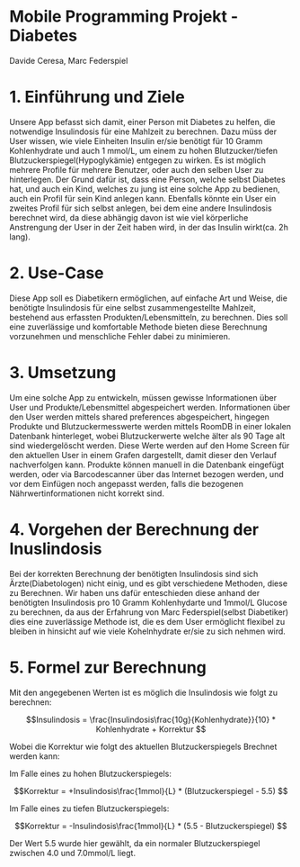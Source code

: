 # Mobile Programming Projekt - Diabetes
Davide Ceresa, Marc Federspiel

# 1. Einführung und Ziele
Unsere App befasst sich damit, einer Person mit Diabetes zu helfen, die notwendige Insulindosis für eine Mahlzeit zu berechnen.
Dazu müss der User wissen, wie viele Einheiten Insulin er/sie benötigt für 10 Gramm Kohlenhydrate und auch 1 mmol/L, um einem zu 
hohen Blutzucker/tiefen Blutzuckerspiegel(Hypoglykämie) entgegen zu wirken.
Es ist möglich mehrere Profile für mehrere Benutzer, oder auch den selben User zu hinterlegen. Der Grund dafür ist, dass eine 
Person, welche selbst Diabetes hat, und auch ein Kind, welches zu jung ist eine solche App zu bedienen, auch ein Profil für sein
Kind anlegen kann. Ebenfalls könnte ein User ein zweites Profil für sich selbst anlegen, bei dem eine andere Insulindosis berechnet
wird, da diese abhängig davon ist wie viel körperliche Anstrengung der User in der Zeit haben wird, in der das Insulin wirkt(ca. 2h lang).

# 2. Use-Case
Diese App soll es Diabetikern ermöglichen, auf einfache Art und Weise, die benötigte Insulindosis für eine selbst zusammengestellte
Mahlzeit, bestehend aus erfassten Produkten/Lebensmitteln, zu berechnen. Dies soll eine zuverlässige und komfortable Methode bieten 
diese Berechnung vorzunehmen und menschliche Fehler dabei zu minimieren. 

# 3. Umsetzung
Um eine solche App zu entwickeln, müssen gewisse Informationen über User und Produkte/Lebensmittel abgespeichert werden.
Informationen über den User werden mittels shared preferences abgespeichert, hingegen Produkte und Blutzuckermesswerte werden
mittels RoomDB in einer lokalen Datenbank hinterleget, wobei Blutzuckerwerte welche älter als 90 Tage alt sind wiedergelöscht werden.
Diese Werte werden auf den Home Screen für den aktuellen User in einem Grafen dargestellt, damit dieser den Verlauf nachverfolgen kann.
Produkte können manuell in die Datenbank eingefügt werden, oder via Barcodescanner über das Internet bezogen werden, und vor dem 
Einfügen noch angepasst werden, falls die bezogenen Nährwertinformationen nicht korrekt sind. 

# 4. Vorgehen der Berechnung der Inuslindosis
Bei der korrekten Berechnung der benötigten Insulindosis sind sich Ärzte(Diabetologen) nicht einig, und es gibt verschiedene Methoden,
diese zu Berechnen. Wir haben uns dafür enteschieden diese anhand der benötigten Insulindosis pro 10 Gramm Kohlenhydarte und 1mmol/L
Glucose zu berechnen, da aus der Erfahrung von Marc Federspiel(selbst Diabetiker) dies eine zuverlässige Methode ist, die es dem 
User ermöglicht flexibel zu bleiben in hinsicht auf wie viele Kohelnhydrate er/sie zu sich nehmen wird.

# 5. Formel zur Berechnung
Mit den angegebenen Werten ist es möglich die Insulindosis wie folgt zu berechnen:

$$Insulindosis = \frac{Insulindosis\frac{10g}{Kohlenhydrate}}{10} * Kohlenhydrate + Korrektur $$

Wobei die Korrektur wie folgt des aktuellen Blutzuckerspiegels Brechnet werden kann:

Im Falle eines zu hohen Blutzuckerspiegels:

$$Korrektur = +Insulindosis\frac{1mmol}{L} * (Blutzuckerspiegel - 5.5) $$

Im Falle eines zu tiefen Blutzuckerspiegels:

$$Korrektur = -Insulindosis\frac{1mmol}{L} * (5.5 - Blutzuckerspiegel) $$

Der Wert 5.5 wurde hier gewählt, da ein normaler Blutzuckerspiegel zwischen 4.0 und 7.0mmol/L liegt.

